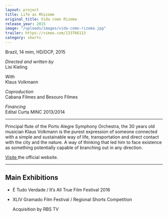 ```yaml
---
layout: project
title: Life as Rhizome
original_title: Vida como Rizoma
release_year: 2015
image: "/uploads/images/vida-como-rizoma.jpg"
trailer: https://vimeo.com/133766113
category: shorts
---
```


Brazil, 14 mim, HD/DCP, 2015

_Directed and written by_  
Lisi Kieling

_With_  
Klaus Volkmann

_Coproduction_  
Cabana Filmes and Besouro Filmes

_Financing_  
Edital Curta MINC 2013/2014

---

Principal flute of the Porto Alegre Symphony Orchestra, the 30 years old musician Klaus Volkmann is the purest expression of someone connected with a simple and sustainable way of life, transportation and direct contact with the city and the nature. A way of thinking that led him to face existence as something potentially capable of branching out in any direction.

[Visite ](http://vidacomorizoma.com.br/)the official website.

---

## Main Exhibitions

- É Tudo Verdade / It’s All True Film Festival 2016
- XLIV Gramado Film Festival / Regional Shorts Competition

  Acquisition by RBS TV
